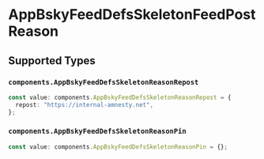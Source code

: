 # AppBskyFeedDefsSkeletonFeedPostReason


## Supported Types

### `components.AppBskyFeedDefsSkeletonReasonRepost`

```typescript
const value: components.AppBskyFeedDefsSkeletonReasonRepost = {
  repost: "https://internal-amnesty.net",
};
```

### `components.AppBskyFeedDefsSkeletonReasonPin`

```typescript
const value: components.AppBskyFeedDefsSkeletonReasonPin = {};
```

